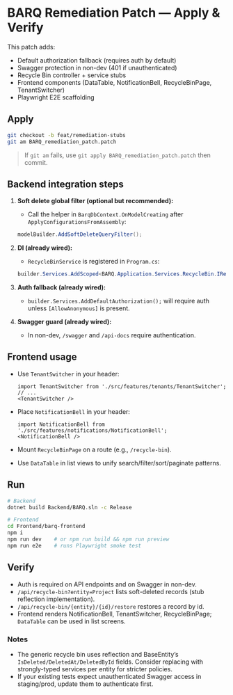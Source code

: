 # BARQ Remediation Patch — Apply & Verify

This patch adds:
- Default authorization fallback (requires auth by default)
- Swagger protection in non-dev (401 if unauthenticated)
- Recycle Bin controller + service stubs
- Frontend components (DataTable, NotificationBell, RecycleBinPage, TenantSwitcher)
- Playwright E2E scaffolding

## Apply

```bash
git checkout -b feat/remediation-stubs
git am BARQ_remediation_patch.patch
```

> If `git am` fails, use `git apply BARQ_remediation_patch.patch` then commit.

## Backend integration steps

1. **Soft delete global filter (optional but recommended):**
   - Call the helper in `BarqDbContext.OnModelCreating` after `ApplyConfigurationsFromAssembly`:
   ```csharp
   modelBuilder.AddSoftDeleteQueryFilter();
   ```

2. **DI (already wired):**
   - `RecycleBinService` is registered in `Program.cs`:
   ```csharp
   builder.Services.AddScoped<BARQ.Application.Services.RecycleBin.IRecycleBinService, BARQ.Application.Services.RecycleBin.RecycleBinService>();
   ```

3. **Auth fallback (already wired):**
   - `builder.Services.AddDefaultAuthorization();` will require auth unless `[AllowAnonymous]` is present.

4. **Swagger guard (already wired):**
   - In non-dev, `/swagger` and `/api-docs` require authentication.

## Frontend usage

- Use `TenantSwitcher` in your header:
  ```tsx
  import TenantSwitcher from './src/features/tenants/TenantSwitcher';
  // ...
  <TenantSwitcher />
  ```

- Place `NotificationBell` in your header:
  ```tsx
  import NotificationBell from './src/features/notifications/NotificationBell';
  <NotificationBell />
  ```

- Mount `RecycleBinPage` on a route (e.g., `/recycle-bin`).

- Use `DataTable` in list views to unify search/filter/sort/paginate patterns.

## Run

```bash
# Backend
dotnet build Backend/BARQ.sln -c Release

# Frontend
cd Frontend/barq-frontend
npm i
npm run dev    # or npm run build && npm run preview
npm run e2e    # runs Playwright smoke test
```

## Verify

- Auth is required on API endpoints and on Swagger in non-dev.
- `/api/recycle-bin?entity=Project` lists soft-deleted records (stub reflection implementation).
- `/api/recycle-bin/{entity}/{id}/restore` restores a record by id.
- Frontend renders NotificationBell, TenantSwitcher, RecycleBinPage; `DataTable` can be used in list screens.

### Notes

- The generic recycle bin uses reflection and BaseEntity’s `IsDeleted/DeletedAt/DeletedById` fields. Consider replacing with strongly-typed services per entity for stricter policies.
- If your existing tests expect unauthenticated Swagger access in staging/prod, update them to authenticate first.
